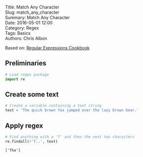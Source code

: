 Title: Match Any Character  
Slug: match_any_character  
Summary: Match Any Character  
Date: 2016-05-01 12:00  
Category: Regex  
Tags: Basics  
Authors: Chris Albon  

Based on: [Regular Expressions Cookbook](http://shop.oreilly.com/product/0636920023630.do)

## Preliminaries


```python
# Load regex package
import re
```

## Create some text


```python
# Create a variable containing a text string
text = 'The quick brown fox jumped over the lazy brown bear.'
```

## Apply regex


```python
# Find anything with a 'T' and then the next two characters
re.findall(r'T..', text)
```




    ['The']


